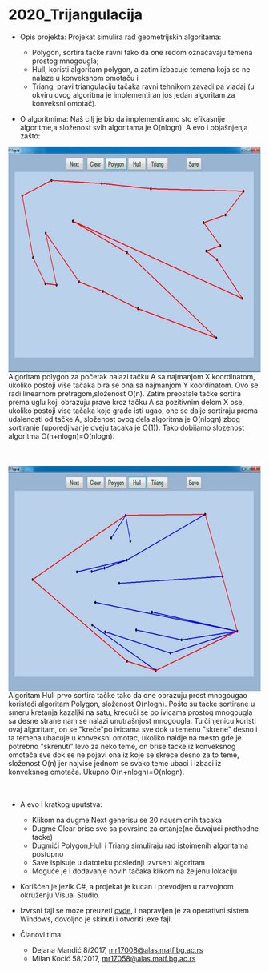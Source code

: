 # 2020_Trijangulacija
- Opis projekta: Projekat simulira rad geometrijskih algoritama:
  - Polygon, sortira tačke ravni tako da one redom označavaju temena prostog mnogougla;
  - Hull, koristi algoritam polygon, a zatim izbacuje temena koja se ne nalaze u konveksnom omotaču i
  - Triang, pravi triangulaciju tačaka ravni tehnikom zavadi pa vladaj (u okviru ovog algoritma je implementiran jos jedan algoritam za konveksni omotač).

- O algoritmima: Naš cilj je bio da implementiramo sto efikasnije algoritme,a složenost svih algoritama je O(nlogn). A evo i objašnjenja zašto:

 <img align="right" width="600" height="450" src="Slike/prost_mnogougao.jpeg">
Algoritam polygon za početak nalazi tačku A sa najmanjom X koordinatom, ukoliko postoji više tačaka bira se ona sa najmanjom Y koordinatom. Ovo se radi linearnom pretragom,složenost O(n). Zatim preostale tačke sortira prema uglu koji obrazuju prave kroz tačku A sa pozitivnim delom X ose, ukoliko postoji vise tačaka koje grade isti ugao, one se dalje sortiraju prema udalenosti od tačke A, složenost ovog dela algoritma je O(nlogn) zbog sortiranje (uporedjivanje dveju tacaka je O(1)). Tako dobijamo slozenost algoritma O(n+nlogn)=O(nlogn). 
 <br/><br/> <br/><br/>
    
  
 <img align="left" width="570" height="450" src="Slike/konveksni_omotac.jpeg">
 Algoritam Hull prvo sortira tačke tako da one obrazuju prost mnogougao koristeći algoritam Polygon, složenost O(nlogn). Pošto su tacke sortirane u smeru kretanja kazaljki na satu, krecući se po ivicama prostog mnogougla sa desne strane nam se nalazi unutrašnjost mnogougla. Tu činjenicu koristi ovaj algoritam, on se "kreće"po ivicama sve dok u temenu "skrene" desno i ta temena ubacuje u konveksni omotac, ukoliko naidje na mesto gde je potrebno "skrenuti" levo za neko teme, on brise tacke iz konveksnog omotača sve dok se ne pojavi ona iz koje se skrece desno za to teme, složenost O(n) jer najvise jednom se svako teme ubaci i izbaci iz konveksnog omotača. Ukupno O(n+nlogn)=O(nlogn). <br/><br/><br/>
  
   
   
   




   

  - A evo i kratkog uputstva:
    - Klikom na dugme Next generisu se 20 nausmicnih tacaka
    - Dugme Clear brise sve sa povrsine za crtanje(ne čuvajući prethodne tacke)
    - Dugmići Polygon,Hull i Triang simuliraju rad istoimenih algoritama postupno
    - Save ispisuje u datoteku poslednji izvrseni algoritam
    - Moguće je i dodavanje novih tačaka klikom na željenu lokaciju



- Korišćen je jezik C#, a projekat je kucan i prevodjen u razvojnom okruženju Visual Studio.

- Izvrsni fajl se moze preuzeti [ovde](https://github.com/matf-pp/2020_Trijangulacija/releases/download/v1/TrijangulacijaTacaka.exe), i napravljen je za operativni sistem Windows, dovoljno je skinuti i otvoriti .exe fajl. 

- Članovi tima:
  - Dejana Mandić 8/2017, mr17008@alas.matf.bg.ac.rs
  - Milan Kocić   58/2017,  mr17058@alas.matf.bg.ac.rs





